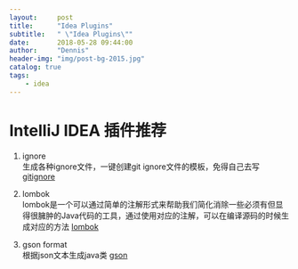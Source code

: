 ```yaml
---
layout:     post
title:      "Idea Plugins"
subtitle:   " \"Idea Plugins\""
date:       2018-05-28 09:44:00
author:     "Dennis"
header-img: "img/post-bg-2015.jpg"
catalog: true
tags:
    - idea
---
```


# IntelliJ IDEA 插件推荐

1. ignore  
生成各种ignore文件，一键创建git ignore文件的模板，免得自己去写  
[gitignore][1]


2. lombok  
lombok是一个可以通过简单的注解形式来帮助我们简化消除一些必须有但显得很臃肿的Java代码的工具，通过使用对应的注解，可以在编译源码的时候生成对应的方法
[lombok][2]

3. gson format  
根据json文本生成java类
[gson][3]




























[1]: /img/in-post/2018-05-28-idea-plugins/gitignore.gif
[2]: /img/in-post/2018-05-28-idea-plugins/lombok.gif
[3]: /img/in-post/2018-05-28-idea-plugins/gson.gif